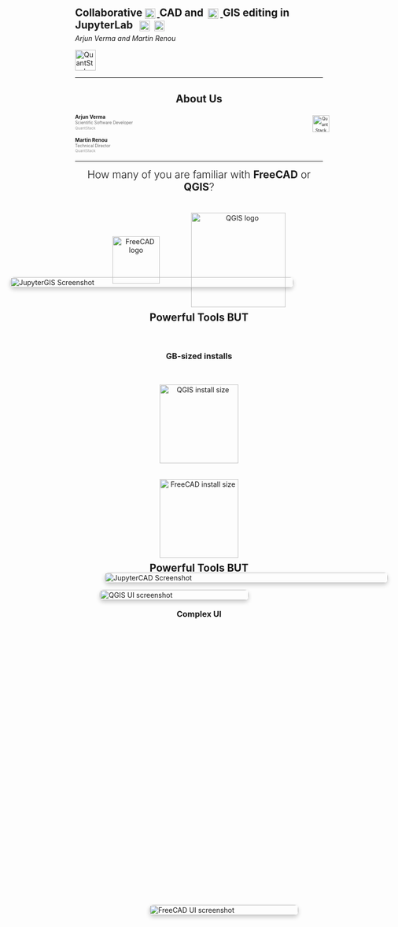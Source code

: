 <!-- .slide -->
<div style="text-align: left; line-height: 1.2;">

  <h3 style="font-size: 1.5em; margin: 0; text-transform: none;">
    Collaborative
    <a href="https://jupytercad.github.io/JupyterCAD/lab/index.html" target="_blank">
      <img src="images/jcad.png" alt="JCAD" style="height: 1em; vertical-align: middle; margin-right: 0.2em;" />
    </a>
    CAD and
    <a href="https://jupytergis.readthedocs.io/en/latest/lite/lab/" target="_blank">
      <img src="images/jgis.png" alt="JGIS" style="height: 1em; vertical-align: middle; margin-left: 0.2em; margin-right: 0.2em;" />
    </a>
    GIS editing in JupyterLab
    <img src="images/jupyter.svg" alt="Jupyter" style="height: 1em; vertical-align: middle; margin-left: 0.4em;" />
    <img src="images/jupyterlite.png" alt="JupyterLite" style="height: 1em; vertical-align: middle; margin-left: 0.2em;" />
  </h3>


  <p style="font-style: italic; margin-top: 0.5em;">Arjun Verma and Martin Renou</p>
  <div style="margin-top: 0.5em;">
    <img src="images/logo-qs.svg" alt="QuantStack" style="height: 3em; vertical-align: middle;" />
  </div>
</div>
<!-- .slide: data-transition="zoom" -->


---

<!-- .slide: class="section-with-footer" -->

<!-- Heading -->
<div style="text-align: center; margin: 0.5rem 0 1rem;">
  <h2>About Us</h2>
</div>

<div style="display: flex; align-items: flex-start; justify-content: space-between; gap: 40px; font-size: 0.6em; line-height: 1.4;">

  <div style="flex: 1; min-width: 320px;">
    <div style="margin-bottom: 1.2em;">
      <strong style="font-size: 1.2em;">Arjun Verma</strong><br/>
      <span style="color: #666;">Scientific Software Developer</span><br/>
      <span style="color: #999; font-size: 0.9em;">QuantStack</span>
    </div>

  <div>
    <strong style="font-size: 1.2em;">Martin Renou</strong><br/>
    <span style="color: #666;">Technical Director</span><br/>
    <span style="color: #999; font-size: 0.9em;">QuantStack</span>
  </div>
  </div>

  <div style="flex: 1; text-align: center; min-width: 280px;">
    <div style="margin-top: 0.5em;">
      <img src="images/logo-qs.svg" alt="QuantStack Logo" style="height: 4em; max-width: 100%;" />
    </div>
  </div>

</div>


---

<section>
  <h2 style="text-align:center; margin-top: 0.5rem; font-weight:300;">
    How many of you are familiar with <strong style="font-weight:700;">FreeCAD</strong> or <strong style="font-weight:700;">QGIS</strong>?
  </h2>

  <div style="display:flex; justify-content:center; gap:4rem; align-items:center; margin-top:2.5rem;">
    <div class="fragment" style="text-align:center;">
      <img src="images/freecad-logo.svg" alt="FreeCAD logo" style="height:6rem; display:block; margin:0 auto;" />
    </div>

  <div class="fragment" style="text-align:center;">
    <img src="images/qgis-logo.svg" alt="QGIS logo" style="height:12rem; display:block; margin:0 auto;" />
  </div>
  </div>
</section>

<section>
  <h2 style="text-align:center; margin-top:0.5rem;">Powerful Tools BUT</h2>

  <div class="fragment" style="display:flex; flex-direction: column; align-items:center; gap:2rem; margin-top:2rem;">
  <h3 style="text-align:center; margin-top:1.5rem;">GB-sized installs</h3>

  <div style="text-align:center;">
    <img src="images/qgis-size.png" alt="QGIS install size" style="height:10rem; display:block; margin:0 auto;" />
  </div>
  <div style="text-align:center;">
    <img src="images/fcad-size.png" alt="FreeCAD install size" style="height:10rem; display:block; margin:0 auto;" />
  </div>
  </div>
</section>

<section>
  <h2 style="text-align:center; margin-top:0.5rem;">Powerful Tools BUT</h2>

  <div class="fragment" style="position:relative; height:80vh; margin-top:2rem;">

  <h3 style="position:absolute; top:1rem; width:100%; text-align:center;">Complex UI</h3>

  <div style="position:absolute; top:0; left:10%; width:60%; z-index:1;">
    <img src="images/qgis-ui.png" alt="QGIS UI screenshot" style="width:100%; height:auto; border-radius:8px; box-shadow:0 4px 8px rgba(0,0,0,0.2);" />
  </div>

  <div style="position:absolute; top:20%; left:30%; width:60%; z-index:2;">
    <img src="images/fcad-ui.png" alt="FreeCAD UI screenshot" style="width:100%; height:auto; border-radius:8px; box-shadow:0 4px 8px rgba(0,0,0,0.2);" />
  </div>
  </div>
</section>


<section>
  <h2 style="text-align:center; margin-top:0.5rem;">Powerful Tools BUT</h2>

  <div class="fragment" style="display:flex; flex-direction:column; justify-content:center; align-items:center; height:75vh; gap:2rem;">
    
  <h3 style="text-align:center; margin-top:2rem;">Not Collaborative</h3>

  <div style="display:flex; align-items:center; gap:3rem; max-width:80%;">
    
  <!-- Icon/illustration block -->
  <div style="flex:1; display:flex; justify-content:center; align-items:center;">
    <img src="images/teamwork.jpg" alt="Not collaborative" 
          style="max-height:70rem; width:auto; opacity:0.9;" />
  </div>

  <!-- Text block -->
  <ul style="flex:1; list-style-type:none; padding:0; margin:0; font-size:2.3rem; line-height:1.8; text-align:left;">
    <li>📧 Files shared via Email, Git or Drives</li>
    <li>🚫 Difficult to Iterate</li>
    <li>⚡ Friction with multiperson tasks</li>
  </ul>

  </div>

  </div>
</section>


<section>
  <h2 style="text-align:center; margin-top:0.5rem;">Powerful Tools BUT</h2>

  <div class="fragment" style="display:flex; flex-direction:column; align-items:center; height:75vh; gap:2rem;">
  
  <h3 style="text-align:center; margin:0;">Constant Context Switching</h3>

  <div style="display:flex; align-items:center; justify-content:center; gap:3rem; height:70%;">
    
  <!-- QGIS Screenshot -->
  <div style="flex:1; text-align:center;">
    <img src="images/qgis-vis.png" alt="QGIS Screenshot"
          style="max-height:60vh; width:auto; border-radius:6px; box-shadow:0 4px 8px rgba(0,0,0,0.2);" />
    <p style="margin-top:0.5rem;">QGIS for Visualization</p>
  </div>

  <!-- Switching Icon -->
  <div style="font-size:3rem;">🔄</div>

  <!-- Jupyter Screenshot -->
  <div style="flex:1; text-align:center;">
    <img src="images/jgis-ww.png" alt="Jupyter Screenshot"
          style="max-height:60vh; width:auto; border-radius:6px; box-shadow:0 4px 8px rgba(0,0,0,0.2);" />
    <p style="margin-top:0.5rem;">Jupyter for Processing</p>
  </div>

  </div>
  </div>

  <!-- Slide notes -->
  <aside class="notes">
    Here I want to emphasize the constant switching users face.  
    For example, you might analyze geospatial data in Jupyter, but as soon as you need visualization,  
    you jump to QGIS — then back again when you need further processing.  
    This breaks your flow, adds overhead, and makes reproducibility harder.
  </aside>
</section>

<section>
  <h2 style="text-align:center; margin-top:0.5rem;">Powerful Tools BUT</h2>

  <div class="fragment" style="position:relative; width:100%; height:70vh; margin-top:2rem; display:flex; flex-direction:column; align-items:center; justify-content:center;">
  <h3 style="margin-top:1.5rem; text-align:center;">Not Easily Shareable</h3>

  <div style="position:relative; width:100%; height:100%; display:flex; justify-content:center; align-items:center;">

  <img src="images/works-on-my-machine-ryan-gosling.png"
        alt="QGIS Error"
        style="max-width:70%; max-height:50%; border-radius:6px; margin-right:50%;" />

  <img src="images/qgis-versions.png"
        alt="QGIS Version Hell"
        style="position:absolute; bottom:5%; right:20%; max-height:85%; width:auto; border-radius:6px;" />

  </div>

  </div>
</section>








<!-- Slide 2: Visual Meme / Contrast -->
<!-- <section>
  <div style="display: flex; gap: 2rem; align-items: flex-start; justify-content: center;">
    <div style="flex: 1; text-align: center;">
      <h3 style="color: #7a7a7aff;">🚨 Desktop Tools</h3>
      <img src="images/qgis-error.png" alt="Install error screenshot"
           style="max-width: 100%; max-height: 40vh; border: 2px solid #e74c3c; border-radius: 6px;" />
      <p style="font-size: 0.9em; color: #aaa; margin-top: 0.5rem;">
        GB-sized installs • plugin hell • version mismatches
      </p>
    </div>
    <div style="flex: 1; text-align: center;">
      <h3 style="color: #27ae60;">✅ Browser-Native</h3>
      <img src="images/jgis.png" alt="Browser-based GIS"
           style="max-width: 100%; max-height: 40vh; border: 2px solid #27ae60; border-radius: 6px;" />
      <p style="font-size: 0.9em; color: #aaa; margin-top: 0.5rem;">
        Open a link • clean UI • collaborative & reproducible
      </p>
    </div>
  </div>
</section> -->

<!-- Slide 3: Solution Intro -->
<!-- <section>
  <h2>CAD & GIS in the Browser</h2>
  <p class="fragment">
    <strong>JupyterCAD</strong> + <strong>JupyterGIS</strong> → CAD & spatial computing inside Jupyter
  </p>
  <p class="fragment">
    Powered by <strong>WebAssembly</strong> + <strong>Jupyter CRDTs</strong> → runs anywhere, any kernel, zero installs
  </p>
  <div class="fragment" style="margin-top: 1rem; display: flex; gap: 1rem; justify-content: center;">
    <img src="images/jupyterlite.png" alt="JupyterLite" style="height: 3rem;" />
    <img src="images/jcad.png" alt="JupyterCAD" style="height: 3rem;" />
    <img src="images/jgis.png" alt="JupyterGIS" style="height: 3rem;" />
  </div>
</section> -->


---

<section style="position:relative; height:80vh;">
  <h2 style="text-align:center; margin-top:0.5rem;">What IF?</h2>

  <div style="position:relative; width:100%; height:100%; margin-top:2rem; display:flex; flex-wrap:wrap; justify-content:space-around; align-items:flex-start; gap:2rem; padding:2rem;">
    <div style="flex:0 1 40%; font-weight:400; background:#f0f0f0; padding:0.5rem 1rem; border-radius:6px;">
      ✅ Very small to no install
    </div>
    <div style="flex:0 1 40%; font-weight:400; background:#f0f0f0; padding:0.5rem 1rem; border-radius:6px;">
      ✅ Non-overwhelming, beginner-friendly UI
    </div>
    <div style="flex:0 1 40%; font-weight:400; background:#f0f0f0; padding:0.5rem 1rem; border-radius:6px;">
      ✅ With live collaboration support
    </div>
    <div style="flex:0 1 40%; font-weight:400; background:#f0f0f0; padding:0.5rem 1rem; border-radius:6px;">
      ✅ Inside your notebooks & scientific environment
    </div>
    <div style="flex:0 1 40%; font-weight:400; background:#f0f0f0; padding:0.5rem 1rem; border-radius:6px;">
      ✅ Interoperable across tools & formats
    </div>
    <div style="flex:0 1 40%; font-weight:400; background:#f0f0f0; padding:0.5rem 1rem; border-radius:6px;">
      ✅ Highly extensible
    </div>
  </div>
</section>

<section style="display:flex; justify-content:center; align-items:center; height:100vh; flex-direction:column; gap:2rem;">
  <h2 style="margin:0; text-align:center;">
    JupyterCAD 
    <img src="images/jcad.png" alt="JupyterCAD logo" style="height:5rem; vertical-align:middle; margin:0 0.5rem;" />
    & 
    JupyterGIS 
    <img src="images/jgis.png" alt="JupyterGIS logo" style="height:5rem; vertical-align:middle; margin:0 0.5rem;" />
  </h2>

  <!-- JupyterGIS screenshot (bottom) -->
  <div style="position:absolute; top:15%; left:10%; width:60%; z-index:1;">
    <img src="images/jupytergis-ss.png" alt="JupyterGIS Screenshot" 
          style="width:100%; height:auto; border-radius:8px; box-shadow:0 4px 8px rgba(0,0,0,0.2);" />
  </div>

  <!-- JupyterCAD screenshot (top) -->
  <div style="position:absolute; top:30%; left:30%; width:60%; z-index:2;">
    <img src="images/jupytercad-ss.png" alt="JupyterCAD Screenshot" 
          style="width:100%; height:auto; border-radius:8px; box-shadow:0 4px 8px rgba(0,0,0,0.2);" />
  </div>

</section>




---

<section>
  <h3>About JupyterCAD</h3>
  <ul>
    <li class="fragment">Browser-native 3D modeling for JupyterLab</li>
    <li class="fragment">Built on <strong>OpenCascade</strong> (via WebAssembly) and <strong>ThreeJS</strong> for display</li>
    <li class="fragment">Parametric, sketch-driven design</li>
    <li class="fragment">Integrates with Python code cells</li>
  </ul>
</section>


<section>
  <div style="display: flex; justify-content: center; align-items: center; gap: 1rem; margin-bottom: 1rem;">
    <a
      href="https://arjxn-py.github.io/myp/lab/index.html?path=RTC%3ACreate-Basic-Shapes.jcad"
      target="_blank"
      style="display: flex; align-items: center; gap: 0.5rem; text-decoration: none; color: inherit;"
    >
      <h2 style="text-transform: none; margin: 0;">JupyterCAD</h2>
      <img
        src="images/jcad.png"
        alt="JupyterCAD Logo"
        style="height: 1.5em; object-fit: contain; vertical-align: middle;"
      />
    </a>
  </div>

  <iframe
    src="https://arjxn-py.github.io/myp/lab/index.html?path=RTC%3ACreate-Basic-Shapes.jcad"
    style="
      border: none;
      width: 100vw;
      height: 75vh;
      transform: scale(0.9);
      transform-origin: top center;
    "
  ></iframe>
</section>


<!-- Vertical stack for features -->
<section>
  <div style="display: flex; justify-content: center; align-items: center; gap: 1rem; margin-bottom: 1rem;">
    <a
      href="https://arjxn-py.github.io/myp/lab/index.html?path=RTC%3ASketch.jcad"
      target="_blank"
      style="display: flex; align-items: center; gap: 1rem; text-decoration: none; color: inherit;"
    >
      <h3 style="text-transform: none; margin: 0;">Sketch-based Modeling</h3>
      <img
        src="images/jcad.png"
        alt="JupyterCAD Logo"
        style="height: 50px; object-fit: contain;"
      />
    </a>
  </div>

  <p style="text-align: center; margin-bottom: 1rem;">
    Draw 2D sketches and turn them into 3D shapes
  </p>

  <iframe
    src="https://arjxn-py.github.io/myp/lab/index.html?path=RTC%3ASketch.jcad"
    style="
      border: none;
      width: 100vw;
      height: 75vh;
      transform: scale(0.9);
      transform-origin: top center;
    "
  ></iframe>
</section>

<section>
  <div style="display: flex; justify-content: center; align-items: center; gap: 1rem; margin-bottom: 1rem;">
    <a
      href="https://arjxn-py.github.io/myp/lab/index.html?path=RTC%3AOperations.jcad"
      target="_blank"
      style="display: flex; align-items: center; gap: 1rem; text-decoration: none; color: inherit;"
    >
      <h3 style="text-transform: none; margin: 0;">Boolean Operations</h3>
      <img
        src="images/jcad.png"
        alt="JupyterCAD Logo"
        style="height: 50px; object-fit: contain;"
      />
    </a>
  </div>

  <p style="text-align: center; margin-bottom: 1rem;">
    Cut, union, and intersect shapes with precision
  </p>

  <iframe
    src="https://arjxn-py.github.io/myp/lab/index.html?path=RTC%3AOperations.jcad"
    style="
      border: none;
      width: 100vw;
      height: 75vh;
      transform: scale(0.9);
      transform-origin: top center;
    "
  ></iframe>
</section>

<section>
  <div style="display: flex; justify-content: center; align-items: center; gap: 1rem; margin-bottom: 1rem;">
    <a
      href="https://arjxn-py.github.io/myp/lab/index.html?path=RTC%3ACut-Example.jcad"
      target="_blank"
      style="display: flex; align-items: center; gap: 1rem; text-decoration: none; color: inherit;"
    >
      <h3 style="text-transform: none; margin: 0;">Operations in Action</h3>
      <img
        src="images/jcad.png"
        alt="JupyterCAD Logo"
        style="height: 50px; object-fit: contain;"
      />
    </a>
  </div>

  <p style="text-align: center; margin-bottom: 1rem;">
    Cutting a box with spheres to create a nice shape
  </p>

  <iframe
    src="https://arjxn-py.github.io/myp/lab/index.html?path=RTC%3ACut-Example.jcad"
    style="
      border: none;
      width: 100vw;
      height: 75vh;
      transform: scale(0.9);
      transform-origin: top center;
    "
  ></iframe>
</section>

<section>
  <div style="display: flex; justify-content: center; align-items: center; gap: 1rem; margin-bottom: 1rem;">
    <a
      href="https://arjxn-py.github.io/myp/lab/index.html?path=RTC%3AMultiple-Views.jcad"
      target="_blank"
      style="display: flex; align-items: center; gap: 1rem; text-decoration: none; color: inherit;"
    >
      <h3 style="text-transform: none; margin: 0;">Multiple Visualization Modes</h3>
      <img
        src="images/jcad.png"
        alt="JupyterCAD Logo"
        style="height: 50px; object-fit: contain;"
      />
    </a>
  </div>

  <p style="text-align: center; margin-bottom: 1rem; font-size: 1.9rem;">
    Switch between <strong>Exploded View</strong>, <strong>Clip Plane</strong>, and <strong>Wireframe</strong> to explore models in depth
  </p>

  <iframe
    src="https://arjxn-py.github.io/myp/lab/index.html?path=RTC%3AMultiple-Views.jcad"
    style="
      border: none;
      width: 100vw;
      height: 75vh;
      transform: scale(0.9);
      transform-origin: top center;
    "
  ></iframe>
</section>

<section>
  <div style="display: flex; justify-content: center; align-items: center; gap: 1rem; margin-bottom: 1rem;">
    <a
      href="https://arjxn-py.github.io/myp/lab/index.html?path=RTC%3ATransform-Controls.jcad"
      target="_blank"
      style="display: flex; align-items: center; gap: 1rem; text-decoration: none; color: inherit;"
    >
      <h3 style="text-transform: none; margin: 0;">🎛️ Transform Controls with Snapping</h3>
      <img
        src="images/jcad.png"
        alt="JupyterCAD Logo"
        style="height: 50px; object-fit: contain;"
      />
    </a>
  </div>

  <p style="text-align: center; margin-bottom: 1rem;">
    Move, rotate, and snap with precision
  </p>

  <iframe
    src="https://arjxn-py.github.io/myp/lab/index.html?path=RTC%3ATransform-Controls.jcad"
    style="
      border: none;
      width: 100vw;
      height: 75vh;
      transform: scale(0.9);
      transform-origin: top center;
    "
  ></iframe>
</section>

<section>
  <p><strong>🧮 Python API for programmatic geometry</strong></p>
  <p class="fragment">Write Python code to generate & modify shapes</p>
  <video src="video/jcad/jcad-console.mp4" autoplay loop muted playsinline style="max-width: 90%; margin-top: 1rem;"></video>
</section>

<section>
  <p><strong>📓 Notebook integration</strong></p>
  <p class="fragment">CAD alongside your code & documentation</p>
  <video src="video/jcad/jcad-notebook.mp4" autoplay loop muted playsinline style="max-width: 90%; margin-top: 1rem;"></video>
</section>

<section>
  <p><strong>🤝 Collaborative editing</strong></p>
  <p class="fragment" style="font-size: 1.9rem">CRDT-based real-time co-editing via Y.js & PyCRDT</p>
  <video src="video/jcad/jcad-collaborative.mp4" autoplay loop muted playsinline style="max-width: 90%; margin-top: 1rem;"></video>
</section>

<section>
  <h3>💬 Suggestion Workflow</h3>
  <p style="font-size: 1rem">
    Collaborators can review models like <strong>pull requests</strong> — suggest, accept, or reject changes asynchronously.
  </p>
  <video src="video/jcad/jcad-suggestions.mp4" autoplay loop muted playsinline style="max-width: 90%; margin-top: 1rem;"></video>
</section>

<section>
  <h3>📁 File Format Support</h3>
  <ul>
    <li class="fragment"><strong>FCStd</strong> — Read, edit, and export <em>FreeCAD</em> project files natively</li>
    <li class="fragment"><strong>STL</strong> — Import mesh models for quick inspection or editing</li>
    <li class="fragment"><strong>STEP</strong> — Bring in precise solid geometry from external CAD tools</li>
  </ul>
  <p class="fragment" style="margin-top: 1rem;">
    Move between tools without friction — with support for common CAD formats.
  </p>
</section>

<section>
  <h3>JupyterCAD-MCP</h3>
  <video
    id="jupytercad-mcp-video"
    src="video/jcad/jupytercad-mcp.mp4"
    autoplay
    loop
    muted
    playsinline
    style="max-width: 90%; margin-top: 1rem;"
  ></video>

  <script>
    const video = document.getElementById('jupytercad-mcp-video');
    video.playbackRate = 2.0;
  </script>
</section>


---

<section>
  <h3>About JupyterGIS</h3>
  <ul>
    <li class="fragment">A full-featured GIS toolkit inside JupyterLab</li>
    <li class="fragment">Supports raster and vector layers</li>
    <li class="fragment">Built with <strong>OpenLayers</strong> + <strong>GDAL</strong> (WebAssembly)</li>
  </ul>
</section>


<section>
  <h2 style="text-transform: none;">
    JupyterGIS
    <img
      src="images/jgis.png"
      alt="JupyterGIS"
      style="height: 1em; vertical-align: middle; margin-right: 0.3em;"
    />
  </h2>
  <video
    src="video/jgis/jgis.mp4"
    autoplay
    loop
    muted
    playsinline
    style="max-width: 80%; margin-top: 2rem;"
  ></video>
</section>



<!-- Vertical stack for features -->
<section>
  <div style="display: flex; justify-content: center; align-items: center; gap: 1rem; margin-bottom: 1rem;">
    <a
      href="https://arjxn-py.github.io/myp/lab/index.html?path=RTC%3AVector-Raster.jGIS"
      target="_blank"
      style="display: flex; align-items: center; gap: 1rem; text-decoration: none; color: inherit;"
    >
      <h3 style="text-transform: none; margin: 0;">🗺️ Vector & Raster Data Support</h3>
      <img
        src="images/jgis.png"
        alt="JupyterGIS Logo"
        style="height: 50px; object-fit: contain;"
      />
    </a>
  </div>

  <p style="text-align: center; margin-bottom: 1rem; font-size: 1.9rem;">
    Load local and cloud-hosted vector & raster data directly
  </p>

  <iframe
    src="https://arjxn-py.github.io/myp/lab/index.html?path=RTC%3AVector-Raster.jGIS"
    style="
      border: none;
      width: 100vw;
      height: 75vh;
      transform: scale(0.9);
      transform-origin: top center;
    "
  ></iframe>
</section>


<section>
  <div style="display: flex; justify-content: center; align-items: center; gap: 1rem; margin-bottom: 1rem;">
    <a
      href="https://arjxn-py.github.io/myp/lab/index.html?path=RTC%3AVector-Symbology.jGIS"
      target="_blank"
      style="display: flex; align-items: center; gap: 1rem; text-decoration: none; color: inherit;"
    >
      <h3 style="text-transform: none; margin: 0;">🖍️ Vector Symbology</h3>
      <img
        src="images/jgis.png"
        alt="JupyterGIS Logo"
        style="height: 50px; object-fit: contain;"
      />
    </a>
  </div>

  <p style="text-align: center; margin-bottom: 1rem;">
    Vector data with <strong>advanced</strong> rendering styles
  </p>

  <iframe
    src="https://arjxn-py.github.io/myp/lab/index.html?path=RTC%3AVector-Symbology.jGIS"
    style="
      border: none;
      width: 100vw;
      height: 75vh;
      transform: scale(0.9);
      transform-origin: top center;
    "
  ></iframe>
</section>


  <section>
  <div style="display: flex; justify-content: center; align-items: center; gap: 1rem; margin-bottom: 1rem;">
    <a
      href="https://arjxn-py.github.io/myp/lab/index.html?path=RTC%3ARaster-Symbology.jGIS"
      target="_blank"
      style="display: flex; align-items: center; gap: 1rem; text-decoration: none; color: inherit;"
    >
      <h3 style="text-transform: none; margin: 0;">🖍️ Raster Symbology</h3>
      <img
        src="images/jgis.png"
        alt="JupyterGIS Logo"
        style="height: 50px; object-fit: contain;"
      />
    </a>
  </div>

  <p style="text-align: center; margin-bottom: 1rem;">
    Use <strong>multiband rendering</strong> to style raster datasets
  </p>

  <iframe
    src="https://arjxn-py.github.io/myp/lab/index.html?path=RTC%3ARaster-Symbology.jGIS"
    style="
      border: none;
      width: 100vw;
      height: 75vh;
      transform: scale(0.9);
      transform-origin: top center;
    "
  ></iframe>
</section>


  <section>
  <div style="display: flex; justify-content: center; align-items: center; gap: 1rem; margin-bottom: 1rem;">
    <a
      href="https://arjxn-py.github.io/myp/lab/index.html?path=RTC%3ADynamic-Management.jGIS"
      target="_blank"
      style="display: flex; align-items: center; gap: 1rem; text-decoration: none; color: inherit;"
    >
      <h3 style="text-transform: none; margin: 0;">🔄 Dynamic Layer Management</h3>
      <img
        src="images/jgis.png"
        alt="JupyterGIS Logo"
        style="height: 50px; object-fit: contain;"
      />
    </a>
  </div>

  <p style="text-align: center; margin-bottom: 1rem;">
    Add, remove, and style layers using interactive UI
  </p>

  <iframe
    src="https://arjxn-py.github.io/myp/lab/index.html?path=RTC%3ADynamic-Management.jGIS"
    style="
      border: none;
      width: 100vw;
      height: 75vh;
      transform: scale(0.9);
      transform-origin: top center;
    "
  ></iframe>
</section>


<section>
  <div style="display: flex; justify-content: center; align-items: center; gap: 1rem; margin-bottom: 1rem;">
    <a
      href="https://arjxn-py.github.io/myp/lab/index.html?path=RTC%3AIdentify.jGIS"
      target="_blank"
      style="display: flex; align-items: center; gap: 1rem; text-decoration: none; color: inherit;"
    >
      <h3 style="text-transform: none; margin: 0;">🔍 Identify Panel</h3>
      <img
        src="images/jgis.png"
        alt="JupyterGIS Logo"
        style="height: 50px; object-fit: contain;"
      />
    </a>
  </div>

  <p style="text-align: center; margin-bottom: 1rem;">
    Click features on map to inspect their attributes
  </p>

  <iframe
    src="https://arjxn-py.github.io/myp/lab/index.html?path=RTC%3AIdentify.jGIS"
    style="
      border: none;
      width: 100vw;
      height: 75vh;
      transform: scale(0.9);
      transform-origin: top center;
    "
  ></iframe>
</section>



<section>
  <div style="display: flex; justify-content: center; align-items: center; gap: 1rem; margin-bottom: 1rem;">
    <a
      href="https://arjxn-py.github.io/myp/lab/index.html?path=RTC%3ATime-Slider.jGIS"
      target="_blank"
      style="display: flex; align-items: center; gap: 1rem; text-decoration: none; color: inherit;"
    >
      <h3 style="text-transform: none; margin: 0;">⏳ Time Slider</h3>
      <img
        src="images/jgis.png"
        alt="JupyterGIS Logo"
        style="height: 50px; object-fit: contain;"
      />
    </a>
  </div>

  <p style="text-align: center; margin-bottom: 1rem;">
    Visualize how data evolves over time
  </p>

  <iframe
    src="https://arjxn-py.github.io/myp/lab/index.html?path=RTC%3ATime-Slider.jGIS"
    style="
      border: none;
      width: 100vw;
      height: 75vh;
      transform: scale(0.9);
      transform-origin: top center;
    "
  ></iframe>
</section>


  <section>
  <h3>🧩 QGIS Compatibility</h3>
  <p class="fragment">
    Import and export QGIS files, layers, and styles seamlessly.
  </p>
  <video src="video/jgis/jgis-qgis.mp4" autoplay loop muted playsinline style="max-width: 90%; margin-top: 1rem;"></video>
</section>

  <section>
  <h3>📝 Annotation & Collaboration</h3>
  <p>
    Add notes, draw shapes, and collaborate in real-time.
  </p>
  <video src="video/jgis/jgis-annotation.mp4" autoplay loop muted playsinline style="max-width: 90%; margin-top: 1rem;"></video>
</section>


  <section>
    <h3>📓 Notebook + Python Integration</h3>
    <p>Use Python code cells to add, style, and transform spatial layers</p>
    <video src="video/jgis/jgis-notebook.mp4" autoplay loop muted playsinline style="max-width: 90%; margin-top: 1rem;"></video>
  </section>

  <section>
  <div style="display: flex; justify-content: center; align-items: center; gap: 1rem; margin-bottom: 1rem;">
    <a
      href="https://arjxn-py.github.io/myp/lab/index.html?path=RTC%3AProcessing.jGIS"
      target="_blank"
      style="display: flex; align-items: center; gap: 1rem; text-decoration: none; color: inherit;"
    >
      <h3 style="text-transform: none; margin: 0;">🧪 Client-Side Processing</h3>
      <img
        src="images/jgis.png"
        alt="JupyterGIS Logo"
        style="height: 50px; object-fit: contain;"
      />
    </a>
  </div>

  <p style="text-align: center; margin-bottom: 1rem;">
    Perform processing operations with GDAL-WASM
  </p>

  <iframe
    src="https://arjxn-py.github.io/myp/lab/index.html?path=RTC%3AProcessing.jGIS"
    style="
      border: none;
      width: 100vw;
      height: 75vh;
      transform: scale(0.9);
      transform-origin: top center;
    "
  ></iframe>
</section>


---

<section>
  <h2 style="text-transform: none;">Web Tech Under the Hood</h2>
  <ul>
    <li class="fragment"><strong>JupyterLab plugin</strong></li>
    <li class="fragment"><strong>PyCRDT + Y.js for collaboration</strong></li>
    <li class="fragment"><strong>WebAssembly (WASM) for processing</strong></li>
    <li class="fragment"><strong>Open Layers for visualization</strong></li>
  </ul>
</section>

<section style="position: relative; overflow: hidden;">
  <h2 style="text-transform: none;">Not just JupyterLab</h2>
  <ul>
    <li class="fragment">Works in full JupyterLab/JupyterLite setups</li>
    <li class="fragment">WASM enables install-free use</li>
    <li class="fragment">Can integrate with:</li>
    <ul>
      <li class="fragment">JupyterHub</li>
      <li class="fragment">Voila</li>
      <li class="fragment">JupyterLite</li>
    </ul>
  </ul>

  <img
    src="images/astronaut-victory.webp"
    alt="astronaut"
    style="
      position: absolute;
      bottom: 0;
      right: -140px;
      max-height: 80%;
      opacity: 0.3;
      pointer-events: none;
    "
  />
</section>


---

<section style="height:100vh; display:flex; flex-direction:column; justify-content:center; align-items:center; padding:2rem;">
  <h2 style="text-align:center; margin-bottom:2.5rem;">Use Cases</h2>

  <div style="display:grid; grid-template-columns:1fr 1fr; gap:2rem; font-size:2.2rem; line-height:1.6;">
  
  <div>🌍 <strong>Environmental Science</strong><br><span style="color:#555;">Geospatial analysis</span></div>
  <div>🌊 <strong>Geoscience</strong><br><span style="color:#555;">Urban mapping</span></div>
  <div>🛠️ <strong>Engineering</strong><br><span style="color:#555;">Parametric CAD models in notebooks</span></div>
  <div>📐 <strong>Education</strong><br><span style="color:#555;">Teach CAD/GIS with no installs</span></div>
  <div>⚡ <strong>R&D</strong><br><span style="color:#555;">Prototype & share browser-native apps</span></div>
  <div>🧑‍🤝‍🧑 <strong>Collaboration</strong><br><span style="color:#555;">Design reviews in the browser</span></div>

  </div>
</section>


---

<section style="height:100vh; display:flex; flex-direction:column; justify-content:center; align-items:center; padding:2rem;">
  <h2 style="text-align:center; margin-bottom:2.5rem;">What's next for JupyterGIS?</h2>
  <h3 style="text-align:center; margin-bottom:2.5rem;">We have many ideas, help us make them real!</h3>

  <div style="display:grid; grid-template-columns:1fr 1fr; gap:2rem; font-size:2.2rem; line-height:1.6;">
  <div style="transform:rotate(-2deg) translateY(-5px); background:#fef9f5; padding:1.5rem 2rem; border-radius:1rem; font-size:1.7rem; box-shadow:0 4px 12px rgba(0,0,0,0.12);">
    <strong>MCP Server Extension</strong>
  </div>

  <div style="transform:rotate(1.5deg) translateY(8px); background:#f5fbff; padding:1.5rem 2rem; border-radius:1rem; font-size:1.7rem; box-shadow:0 4px 12px rgba(0,0,0,0.12);">
    <strong>Story Maps</strong>
  </div>

  <div style="transform:rotate(-1deg) translateY(4px); background:#f9f5ff; padding:1.5rem 2rem; border-radius:1rem; font-size:1.7rem; box-shadow:0 4px 12px rgba(0,0,0,0.12);">
    <strong>Suggestions Support</strong><br>(Split view comparison)
  </div>

  <div style="transform:rotate(2deg) translateY(-6px); background:#f5fff9; padding:1.5rem 2rem; border-radius:1rem; font-size:1.7rem; box-shadow:0 4px 12px rgba(0,0,0,0.12);">
    <strong>More Cloud Optimization</strong><br>(GeoParquet, GeoArrow)
  </div>

  <div style="transform:rotate(-1.5deg) translateY(5px); background:#fffdf5; padding:1.5rem 2rem; border-radius:1rem; font-size:1.7rem; box-shadow:0 4px 12px rgba(0,0,0,0.12);">
    <strong>Vector Layer Editing & Creation</strong>
  </div>

  <div style="transform:rotate(1deg) translateY(-4px); background:#f5f7ff; padding:1.5rem 2rem; border-radius:1rem; font-size:1.7rem; box-shadow:0 4px 12px rgba(0,0,0,0.12);">
    <strong>Advanced Table Viewer</strong>
  </div>
  </div>
</section>


---

<!-- Slide 2: How to Contribute -->
<section>
  <h2 style="text-align:center;">Community & Contribution</h2>

  <h3>How to Contribute</h3>
  <ul>
    <li>Code contributions, bug fixes, plugin development</li>
    <li>Documentation, tutorials, and example notebooks</li>
    <li>Feedback, experience reports, feature requests</li>
  </ul>
</section>

<!-- Slide 3: Community Engagement & Call to Action -->
<section>
  <h2 style="text-align:center;">Community & Contribution</h2>

  <h3>Community Engagement</h3>
  <ul>
    <li>GeoJupyter organizes biweekly virtual hackathons</li>
    <li>Weekly community catch-ups and discussion sessions</li>
  </ul>

  <div style="text-align:center; margin-top: 1rem;">
    <p>
      JupyterCAD Docs: <a href="https://jupytercad.readthedocs.io/en/latest/" target="_blank">https://jupytercad.readthedocs.io/en/latest/</a><br>
      GeoJupyter Community: <a href="https://geojupyter.org/" target="_blank">https://geojupyter.org/</a>
    </p>
  </div>
</section>


---

<section style="display: flex; flex-direction: column; align-items: center; justify-content: flex-start; padding-top: 2rem;">
  <h2 style="text-transform: none;">Thank You</h2>
  <h3 style="margin-top: 2rem;">Questions?</h3>

  <div style="
    display: flex;
    justify-content: center;
    align-items: flex-start;
    gap: 100px;
    width: 100%;
  ">
    <div style="text-align: center;">
      <img src="images/jcad-qr.png" alt="JupyterCAD QR" style="width: 320px; height: auto;" />
    </div>
    <div style="text-align: center;">
      <img src="images/jgis-qr.png" alt="JupyterGIS QR" style="width: 350px; height: auto;" />
    </div>
  </div>
</section>
